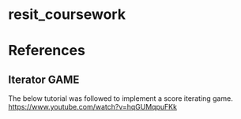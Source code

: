 # resit_coursework

# References

## Iterator GAME
The below tutorial was followed to implement a score iterating game.
https://www.youtube.com/watch?v=hqGUMqpuFKk
